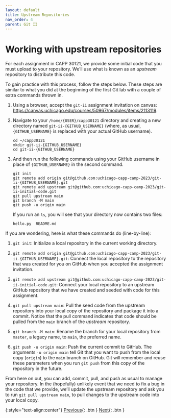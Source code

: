 ```yaml
---
layout: default
title: Upstream Repositories
nav_order: 4
parent: Git II
---
```


# Working with upstream repositories

For each assignment in CAPP 30121, we provide some initial code that you must upload to your repository. We’ll use what is known as an _upstream_ repository to distribute this code.

To gain practice with this process, follow the steps below. These steps are similar to what you did at the beginning of the first Git lab with a couple of extra commands thrown in.

 1. Using a browser, accept the `git-ii` assignment invitation on canvas: https://canvas.uchicago.edu/courses/50967/modules/items/2113119.

 2. Navigate to your `/home/{USER}/capp30121` directory and creating a new directory named `git-ii-{GITHUB_USERNAME}` (where, as usual, `{GITHUB_USERNAME}` is replaced with your actual GitHub username).

    ```    
    cd ~/capp30121
    mkdir git-ii-{GITHUB_USERNAME}
    cd git-ii-{GITHUB_USERNAME}
    ```

 3. And then run the following commands using your GitHub username in place of `{GITHUB_USERNAME}` in the second command.

    ```        
    git init
    git remote add origin git@github.com:uchicago-capp-camp-2023/git-ii-{GITHUB_USERNAME}.git
    git remote add upstream git@github.com:uchicago-capp-camp-2023/git-ii-initial-code.git
    git pull upstream main
    git branch -M main
    git push -u origin main
    ```

    If you run an `ls`, you will see that your directory now contains two files:
    
    ```    
    hello.py  README.md
    ```
   
If you are wondering, here is what these commands do (line-by-line):

1.  `git init`: Initialize a local repository in the current working directory.
    
2.  `git remote add origin git@github.com:uchicago-capp-camp-2023/git-ii-{GITHUB_USERNAME}.git`: Connect the local repository to the repository that was created for you on GitHub when you accepted the assignment invitation.
    
3.  `git remote add upstream git@github.com:uchicago-capp-camp-2023/git-ii-initial-code.git`: Connect your local repository to an upstream GitHub repository that we have created and seeded with code for this assignment.
    
4.  `git pull upstream main`: Pull the seed code from the upstream repository into your local copy of the repository and package it into a commit. Notice that the pull command indicates that code should be pulled from the `main` branch of the _upstream_ repository.
    
5.  `git branch -M main`: Rename the branch for your local repository from `master`, a legacy name, to `main`, the preferred name.
    
6.  `git push -u origin main`: Push the current commit to GitHub. The arguments `-u origin main` tell Git that you want to push from the local copy (`origin`) to the `main` branch on GitHub. Git will remember and reuse these parameters when you run `git push` from this copy of the repository in the future.

From here on out, you can add, commit, pull, and push as usual to manage your repository. In the (hopefully) unlikely event that we need to fix a bug in the code that we provide, we’ll update the upstream repository and ask you to run `git pull upstream main`, to pull changes to the upstream code into your local copy.

{:style="text-align:center"}
[Previous](./3-merge-conflicts.html){: .btn } [Next](./5-exercises.html){: .btn }
